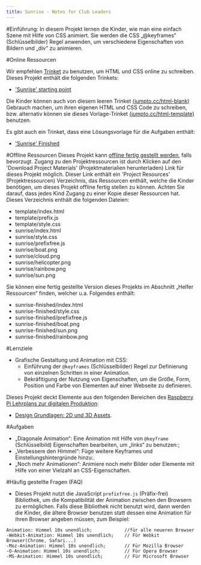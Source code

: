 ```yaml
---
title: Sunrise - Notes for Club Leaders
---
```


#Einführung:
In diesem Projekt lernen die Kinder, wie man eine einfach Szene mit Hilfe von CSS animiert. Sie werden die CSS „@keyframes“ (Schlüsselbilder) Regel anwenden, um verschiedene Eigenschaften von Bildern und „div“ zu animieren.

#Online Ressourcen

Wir empfehlen [Trinket](https://trinket.io/) zu benutzen, um HTML und CSS online zu schreiben. Dieses Projekt enthält die folgenden Trinkets:

+ ['Sunrise' starting point](https://trinket.io/html/web-sunrise)

Die Kinder können auch von diesem leeren Trinket [(jumpto.cc/html-blank)](http://jumpto.cc/html-blank) Gebrauch machen, um ihren eigenen HTML und CSS Code zu schreiben, bzw. alternativ können sie dieses Vorlage-Trinket [(jumpto.cc/html-template)](http://jumpto.cc/html-template) benutzen.

Es gibt auch ein Trinket, dass eine Lösungsvorlage für die Aufgaben enthält:

+ ['Sunrise' Finished](https://trinket.io/html/abcc0284a3)

#Offline Ressourcen
Dieses Projekt kann [offline fertig gestellt werden](../offline.html), falls bevorzugt. Zugang zu den Projektressourcen ist durch Klicken auf den 'Download Project Materials' (Projektmaterialien herunterladen) Link für dieses Projekt möglich. Dieser Link enthält ein 'Project Resources' (Projektressourcen) Verzeichnis, das Ressourcen enthält, welche die Kinder benötigen, um dieses Projekt offline fertig stellen zu können. Achten Sie darauf, dass jedes Kind Zugang zu einer Kopie dieser Ressourcen hat. Dieses Verzeichnis enthält die folgenden Dateien:

+ template/index.html
+ template/prefix.js
+ template/style.css
+ sunrise/index.html
+ sunrise/style.css
+ sunrise/prefixfree.js
+ sunrise/boat.png
+ sunrise/cloud.png
+ sunrise/helicopter.png
+ sunrise/rainbow.png
+ sunrise/sun.png

Sie können eine fertig gestellte Version dieses Projekts im Abschnitt „Helfer Ressourcen“ finden, welcher u.a. Folgendes enthält:

+ sunrise-finished/index.html
+ sunrise-finished/style.css
+ sunrise-finished/prefixfree.js
+ sunrise-finished/boat.png
+ sunrise-finished/sun.png
+ sunrise-finished/rainbow.png

#Lernziele
+ Grafische Gestaltung und Animation mit CSS:
	+ Einführung der `@keyframes` (Schlüsselbilder) Regel zur Definierung von einzelnen Schritten in einer Animation.
	+ Bekräfitigung der Nutzung von Eigenschaften, um die Größe, Form, Position und Farbe von Elementen auf einer Webseite zu definieren.

Dieses Projekt deckt Elemente aus den folgenden Bereichen des [Raspberry Pi Lehrplans zur digitalen Produktion](http://rpf.io/curriculum):

+ [Design Grundlagen: 2D und 3D Assets](https://www.raspberrypi.org/curriculum/design/creator).

#Aufgaben
+ „Diagonale Animation“: Eine Animation mit Hilfe von `@keyframe` (Schlüsselbild) Eigenschaften bearbeiten, um „links“ zu benutzen:;
+ „Verbessere den Himmel“: Füge weitere Keyframes und Einstellungshintergründe hinzu:.
+ „Noch mehr Animationen“: Animiere noch mehr Bilder oder Elemente mit Hilfe von einer Vielzahl an CSS-Eigenschaften. 

#Häufig gestellte Fragen (FAQ)

+ Dieses Projekt nutzt die JavaScript `prefixfree.js` (Präfix-frei) Bibliothek, um die Kompatibilität der Animation zwischen den Browsern zu ermöglichen. Falls diese Bibliothek nicht benutzt wird, dann werden die Kinder, die ältere Browser benutzen statt dessen eine Animation für ihren Browser angeben müssen, zum Beispiel:

```
Animation: Himmel 10s unendlich; 		  	//für alle neueren Browser
-Webkit-Animation: Himmel 10s unendlich;  	// Für Webkit Browser(Chrome, Safari...)
-Moz-Animation: Himmel 10s unendlich;     	// Für Mozilla Browser
-O-Animation: Himmel 10s unendlich;       	// Für Opera Browser
-MS-Animation: Himmel 10s unendlich;		// Für Microsoft Browser 
```
